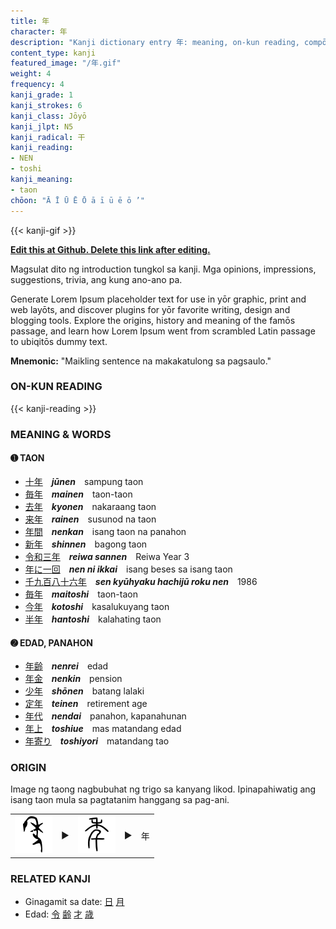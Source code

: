 ```yaml
---
title: 年
character: 年
description: "Kanji dictionary entry 年: meaning, on-kun reading, compōnds, origin, related kanji"
content_type: kanji
featured_image: "/年.gif"
weight: 4
frequency: 4
kanji_grade: 1
kanji_strokes: 6
kanji_class: Jōyō
kanji_jlpt: N5
kanji_radical: 干
kanji_reading: 
- NEN
- toshi
kanji_meaning:
- taon
chōon: "Ā Ī Ū Ē Ō ā ī ū ē ō ’"
---
```

[//]: # (Don't edit the line below. Kanji animated GIF code is automatically generated.)
{{< kanji-gif >}}

[//]: # (Edit below this line.)

**[Edit this at Github. Delete this link after editing.](https://github.com/tim0g/tim/tree/main/content/kanji/年/index.md)**

Magsulat dito ng introduction tungkol sa kanji. Mga opinions, impressions, suggestions, trivia, ang kung ano-ano pa.

Generate Lorem Ipsum placeholder text for use in yōr graphic, print and web layōts, and discover plugins for yōr favorite writing, design and blogging tools. Explore the origins, history and meaning of the famōs passage, and learn how Lorem Ipsum went from scrambled Latin passage to ubiqitōs dummy text.
 
**Mnemonic:** "Maikling sentence na makakatulong sa pagsaulo."

### ON-KUN READING

[//]: # (Don't edit the line below. ON-KUN READING code is automatically generated.)
{{< kanji-reading >}}

### MEANING & WORDS

#### ➊ **TAON**
  - [十](../十)[年](../年)　***jūnen***　sampung taon
  - [毎](../毎)[年](../年)　***mainen***　taon-taon
  - [去](../去)[年](../年)　***kyonen***　nakaraang taon
  - [来](../来)[年](../年)　***rainen***　susunod na taon
  - [年](../年)[間](../間)　***nenkan***　isang taon na panahon
  - [新](../新)[年](../年)　***shinnen***　bagong taon
  - [令](../令)[和](../令)[三](../三)[年](../年)　***reiwa sannen***　Reiwa Year 3
  - [年](../年)[に](../../nihongo/に)[一](../一)[回](../回)　***nen ni ikkai***　isang beses sa isang taon
  - [千](../千)[九](../九)[百](../百)[八](../八)[十](../十)[六](../六)[年](../年)　***sen kyūhyaku hachijū roku nen***　1986
  - [毎](../毎)[年](../年)　***maitoshi***　taon-taon
  - [今](../今)[年](../年)　***kotoshi***　kasalukuyang taon
  - [半](../半)[年](../年)　***hantoshi***　kalahating taon

#### ➋ **EDAD, PANAHON**
  - [年](../年)[齢](../齢)　***nenrei***　edad
  - [年](../年)[金](../金)　***nenkin***　pension
  - [少](../少)[年](../年)　***shōnen***　batang lalaki
  - [定](../定)[年](../年)　***teinen***　retirement age
  - [年](../年)[代](../代)　***nendai***　panahon, kapanahunan
  - [年](../年)[上](../上)　***toshiue***　mas matandang edad
  - [年](../年)[寄り](../寄)　***toshiyori***　matandang tao

### ORIGIN

Image ng taong nagbubuhat ng trigo sa kanyang likod. Ipinapahiwatig ang isang taon mula sa pagtatanim hanggang sa pag-ani.

<table class="kanji-table"><tr><td>
<img src="60px-年-bronze.svg.png">
</td><td>▶</td><td>
<img src="60px-年-seal.svg.png">
</td><td>▶</td>
<td class="kanji-origin">年</td>
</tr></table>

### RELATED KANJI
- Ginagamit sa date: [日](../日) [月](../月)
- Edad: [令](../令) [齢](../齢) [才](../才) [歳](../歳) 
